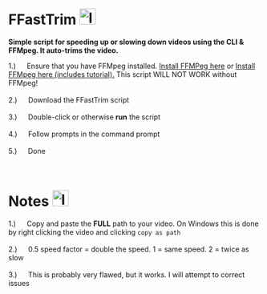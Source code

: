 <!-- About Section -->
 # FFastTrim  <img width="32" height="auto" src="https://github.com/minnieoo/FFastTrim/assets/137783738/791a6dd9-ca2a-4a18-80e2-f68d50910b86" alt="logo" />

<p>
<!--  <img align="right" width="350" height="auto" src="https://github.com/minnieoo/FFastTrim/assets/137783738/d710f0d0-8495-4ea8-a1dd-6902ce68e70e" alt="logo" />
 -->
  <strong>Simple script for speeding up or slowing down videos using the CLI &amp; FFMpeg. It auto-trims the video.</strong>

 1.)  &emsp; Ensure that you have FFMpeg installed. <a href="https://www.ffmpeg.org/download.html">Install FFMPeg here</a> or <a href="https://www.geeksforgeeks.org/how-to-install-ffmpeg-on-windows/">Install FFMpeg here (includes tutorial).</a> This script WILL NOT WORK without FFMpeg! <br/><br/>
 2.)  &emsp; Download the FFastTrim script  <br/><br/> 
 3.)  &emsp; Double-click or otherwise <strong>run</strong> the script <br/><br/>
 4.)  &emsp; Follow prompts in the command prompt <br/><br/>
 5.)  &emsp; Done

</p>

<br/>

<!-- Note Section -->
 # Notes  <img width="32" height="auto" src="https://github.com/minnieoo/FFastTrim/assets/137783738/2c7406c5-87e5-47b0-8120-e5e68bb82b11" alt="logo" />
 1.)  &emsp; Copy and paste the <strong>FULL</strong> path to your video. On Windows this is done by right clicking the video and clicking `copy as path`<br/><br/>
 2.)  &emsp; 0.5 speed factor = double the speed. 1 = same speed. 2 = twice as slow <br/><br/> 
 3.)  &emsp; This is probably very flawed, but it works. I will attempt to correct issues <br/><br/> 
